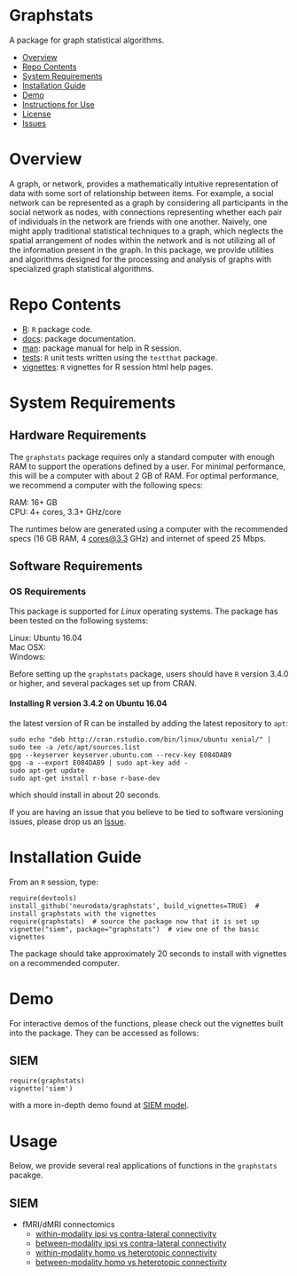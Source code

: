 # Graphstats

A package for graph statistical algorithms.

- [Overview](#overview)
- [Repo Contents](#repo-contents)
- [System Requirements](#system-requirements)
- [Installation Guide](#installation-guide)
- [Demo](#demo)
 - [Instructions for Use](#instructions-for-use)
- [License](./LICENSE)
- [Issues](https://github.com/neurodata/graphstats/issues)

# Overview

A graph, or network, provides a mathematically intuitive representation of data with some sort of relationship between items. For example, a social network can be represented as a graph by considering all participants in the social network as nodes, with connections representing whether each pair of individuals in the network are friends with one another. Naively, one might apply traditional statistical techniques to a graph, which neglects the spatial arrangement of nodes within the network and is not utilizing all of the information present in the graph. In this package, we provide utilities and algorithms designed for the processing and analysis of graphs with specialized graph statistical algorithms.

# Repo Contents

- [R](./R): `R` package code.
- [docs](./docs): package documentation.
- [man](./man): package manual for help in R session.
- [tests](./tests): `R` unit tests written using the `testthat` package.
- [vignettes](./vignettes): `R` vignettes for R session html help pages.

# System Requirements

## Hardware Requirements

The `graphstats` package requires only a standard computer with enough RAM to support the operations defined by a user. For minimal performance, this will be a computer with about 2 GB of RAM. For optimal performance, we recommend a computer with the following specs:

RAM: 16+ GB  
CPU: 4+ cores, 3.3+ GHz/core

The runtimes below are generated using a computer with the recommended specs (16 GB RAM, 4 cores@3.3 GHz) and internet of speed 25 Mbps.

## Software Requirements

### OS Requirements

This package is supported for *Linux* operating systems. The package has been tested on the following systems:

Linux: Ubuntu 16.04  
Mac OSX:  
Windows:  

Before setting up the `graphstats` package, users should have `R` version 3.4.0 or higher, and several packages set up from CRAN.

#### Installing R version 3.4.2 on Ubuntu 16.04

the latest version of R can be installed by adding the latest repository to `apt`:

```
sudo echo "deb http://cran.rstudio.com/bin/linux/ubuntu xenial/" | sudo tee -a /etc/apt/sources.list
gpg --keyserver keyserver.ubuntu.com --recv-key E084DAB9
gpg -a --export E084DAB9 | sudo apt-key add -
sudo apt-get update
sudo apt-get install r-base r-base-dev
```

which should install in about 20 seconds.

If you are having an issue that you believe to be tied to software versioning issues, please drop us an [Issue](https://github.com/neurodata/graphstats/issues). 

# Installation Guide

From an `R` session, type:

```
require(devtools)
install_github('neurodata/graphstats', build_vignettes=TRUE)  # install graphstats with the vignettes
require(graphstats)  # source the package now that it is set up
vignette("siem", package="graphstats")  # view one of the basic vignettes
```

The package should take approximately 20 seconds to install with vignettes on a recommended computer. 


# Demo

For interactive demos of the functions, please check out the vignettes built into the package. They can be accessed as follows:


## SIEM

```
require(graphstats)
vignette('siem')
```

with a more in-depth demo found at [SIEM model](http://docs.neurodata.io/graphstats/siem/siem.html).

# Usage

Below, we provide several real applications of functions in the `graphstats` pacakge.

## SIEM

+ fMRI/dMRI connectomics  
    - [within-modality ipsi vs contra-lateral connectivity](http://docs.neurodata.io/graphstats/siem/hemisphere_within.html)
    - [between-modality ipsi vs contra-lateral connectivity](http://docs.neurodata.io/graphstats/siem/hemisphere_across.html)
    - [within-modality homo vs heterotopic connectivity](http://docs.neurodata.io/graphstats/siem/bilateral_within.html)
    - [between-modality homo vs heterotopic connectivity](http://docs.neurodata.io/graphstats/siem/bilateral_across.html)
